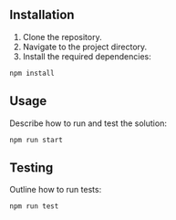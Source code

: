 ## Installation

1. Clone the repository.
2. Navigate to the project directory.
3. Install the required dependencies:

```
npm install
```

## Usage

Describe how to run and test the solution:

```
npm run start
```

## Testing

Outline how to run tests:

```
npm run test
```
